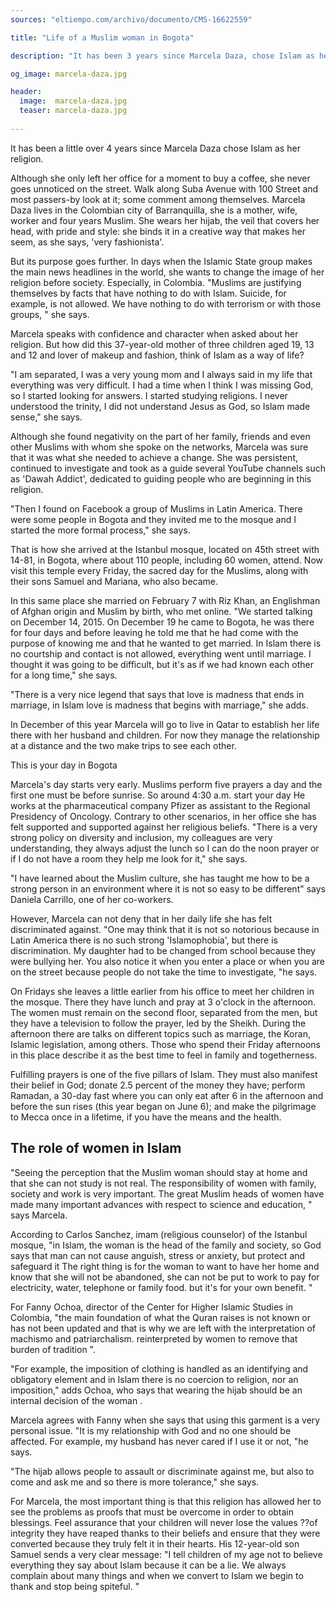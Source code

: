 ```yaml
---
sources: "eltiempo.com/archivo/documento/CMS-16622559"

title: "Life of a Muslim woman in Bogota"

description: "It has been 3 years since Marcela Daza, chose Islam as her religion."

og_image: marcela-daza.jpg

header:
  image:  marcela-daza.jpg
  teaser: marcela-daza.jpg
  
---
```



It has been a little over 4 years since Marcela Daza chose Islam as her religion.

Although she only left her office for a moment to buy a coffee, she never goes unnoticed on the street. Walk along Suba Avenue with 100 Street and most passers-by look at it; some comment among themselves.
Marcela Daza lives in the Colombian city of Barranquilla, she is a mother, wife, worker and four years Muslim. She wears her hijab, the veil that covers her head, with pride and style: she binds it in a creative way that makes her seem, as she says, 'very fashionista'.

But its purpose goes further. In days when the Islamic State group makes the main news headlines in the world, she wants to change the image of her religion before society. Especially, in Colombia. "Muslims are justifying themselves by facts that have nothing to do with Islam. Suicide, for example, is not allowed. We have nothing to do with terrorism or with those groups, " she says.

Marcela speaks with confidence and character when asked about her religion. But how did this 37-year-old mother of three children aged 19, 13 and 12 and lover of makeup and fashion, think of Islam as a way of life?

"I am separated, I was a very young mom and I always said in my life that everything was very difficult. I had a time when I think I was missing God, so I started looking for answers. I started studying religions. I never understood the trinity, I did not understand Jesus as God, so Islam made sense," she says.

Although she found negativity on the part of her family, friends and even other Muslims with whom she spoke on the networks, Marcela was sure that it was what she needed to achieve a change. She was persistent, continued to investigate and took as a guide several YouTube channels such as 'Dawah Addict', dedicated to guiding people who are beginning in this religion.

"Then I found on Facebook a group of Muslims in Latin America. There were some people in Bogota and they invited me to the mosque and I started the more formal process," she says.

That is how she arrived at the Istanbul mosque, located on 45th street with 14-81, in Bogota, where about 110 people, including 60 women, attend. Now visit this temple every Friday, the sacred day for the Muslims, along with their sons Samuel and Mariana, who also became.

In this same place she married on February 7 with Riz Khan, an Englishman of Afghan origin and Muslim by birth, who met online. "We started talking on December 14, 2015. On December 19 he came to Bogota, he was there for four days and before leaving he told me that he had come with the purpose of knowing me and that he wanted to get married. In Islam there is no courtship and contact is not allowed, everything went until marriage. I thought it was going to be difficult, but it's as if we had known each other for a long time," she says.

"There is a very nice legend that says that love is madness that ends in marriage, in Islam love is madness that begins with marriage," she adds.

In December of this year Marcela will go to live in Qatar to establish her life there with her husband and children. For now they manage the relationship at a distance and the two make trips to see each other.

This is your day in Bogota

Marcela's day starts very early. Muslims perform five prayers a day and the first one must be before sunrise. So around 4:30 a.m. start your day He works at the pharmaceutical company Pfizer as assistant to the Regional Presidency of Oncology. Contrary to other scenarios, in her office she has felt supported and supported against her religious beliefs. "There is a very strong policy on diversity and inclusion, my colleagues are very understanding, they always adjust the lunch so I can do the noon prayer or if I do not have a room they help me look for it," she says.

"I have learned about the Muslim culture, she has taught me how to be a strong person in an environment where it is not so easy to be different" says Daniela Carrillo, one of her co-workers.

However, Marcela can not deny that in her daily life she has felt discriminated against. "One may think that it is not so notorious because in Latin America there is no such strong 'Islamophobia', but there is discrimination. My daughter had to be changed from school because they were bullying her. You also notice it when you enter a place or when you are on the street because people do not take the time to investigate, "he says.

On Fridays she leaves a little earlier from his office to meet her children in the mosque. There they have lunch and pray at 3 o'clock in the afternoon. The women must remain on the second floor, separated from the men, but they have a television to follow the prayer, led by the Sheikh. During the afternoon there are talks on different topics such as marriage, the Koran, Islamic legislation, among others. Those who spend their Friday afternoons in this place describe it as the best time to feel in family and togetherness.

Fulfilling prayers is one of the five pillars of Islam. They must also manifest their belief in God; donate 2.5 percent of the money they have; perform Ramadan, a 30-day fast where you can only eat after 6 in the afternoon and before the sun rises (this year began on June 6); and make the pilgrimage to Mecca once in a lifetime, if you have the means and the health.

## The role of women in Islam

"Seeing the perception that the Muslim woman should stay at home and that she can not study is not real. The responsibility of women with family, society and work is very important. The great Muslim heads of women have made many important advances with respect to science and education, " says Marcela.

According to Carlos Sanchez, imam (religious counselor) of the Istanbul mosque, "in Islam, the woman is the head of the family and society, so God says that man can not cause anguish, stress or anxiety, but protect and safeguard it The right thing is for the woman to want to have her home and know that she will not be abandoned, she can not be put to work to pay for electricity, water, telephone or family food. but it's for your own benefit. "

For Fanny Ochoa, director of the Center for Higher Islamic Studies in Colombia, "the main foundation of what the Quran raises is not known or has not been updated and that is why we are left with the interpretation of machismo and patriarchalism. reinterpreted by women to remove that burden of tradition ".

"For example, the imposition of clothing is handled as an identifying and obligatory element and in Islam there is no coercion to religion, nor an imposition," adds Ochoa, who says that wearing the hijab should be an internal decision of the woman .

Marcela agrees with Fanny when she says that using this garment is a very personal issue. "It is my relationship with God and no one should be affected. For example, my husband has never cared if I use it or not, "he says.

"The hijab allows people to assault or discriminate against me, but also to come and ask me and so there is more tolerance," she says.

For Marcela, the most important thing is that this religion has allowed her to see the problems as proofs that must be overcome in order to obtain blessings. Feel assurance that your children will never lose the values ??of integrity they have reaped thanks to their beliefs and ensure that they were converted because they truly felt it in their hearts. His 12-year-old son Samuel sends a very clear message: "I tell children of my age not to believe everything they say about Islam because it can be a lie. We always complain about many things and when we convert to Islam we begin to thank and stop being spiteful. "